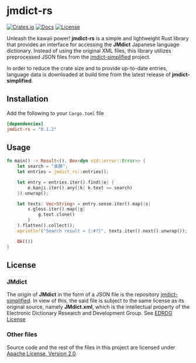# jmdict-rs

[![Crates.io](https://img.shields.io/crates/v/jmdict-rs.svg)](https://crates.io/crates/jmdict-rs)
[![Docs](https://docs.rs/jmdict-rs/badge.svg)](https://docs.rs/jmdict-rs)
[![License](https://img.shields.io/badge/License-Apache%202.0-blue.svg)](https://github.com/piropaolo/jmdict-rs/blob/master/LICENSE)

Unleash the kawaii power! **jmdict-rs** is a simple and lightweight Rust library
that provides an interface for accessing the **JMdict** Japanese language dictionary.
Instead of using the original XML files, this library utilizes preprocessed JSON files from the
[jmdict-simplified][jmdict-simplified] project.

In order to reduce the crate size and to provide up-to-date entries,
language data is downloaded at build time from the latest release of **jmdict-simplified**.

## Installation

Add the following to your `Cargo.toml` file

```toml
[dependencies]
jmdict-rs = "0.1.2"
```

## Usage

```rust
fn main() -> Result<(), Box<dyn std::error::Error>> {
    let search = "楽勝";
    let entries = jmdict_rs::entries();

    let entry = entries.iter().find(|e| {
        e.kanji.iter().any(|k| k.text == search)
    }).unwrap();

    let texts: Vec<String> = entry.sense.iter().map(|s|
        s.gloss.iter().map(|g|
            g.text.clone()
        )
    ).flatten().collect();
    eprintln!("Search result = {:#?}", texts.iter().next().unwrap());

    Ok(())
}
```

## License

### JMdict

The origin of **JMdict** in the form of a JSON file is the repository [jmdict-simplified][jmdict-simplified].
In view of this, the said file is subject to the same license as its original source, namely **JMdict.xml**,
which is the intellectual property of the Electronic Dictionary Research and Development Group. 
See [EDRDG License][EDRDG-license]

### Other files

Source code and the rest of the files in this project are licensed under [Apache License, Version 2.0][Apache-2.0].

[jmdict-simplified]: https://github.com/scriptin/jmdict-simplified
[EDRDG-license]: http://www.edrdg.org/edrdg/licence.html
[Apache-2.0]: http://www.apache.org/licenses/LICENSE-2.0
